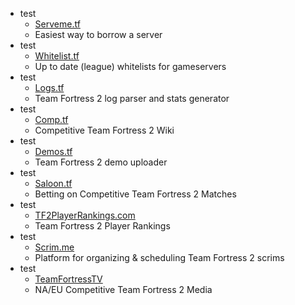 - test
  - [Serveme.tf](http://serveme.tf/)
  - Easiest way to borrow a server
- test
  - [Whitelist.tf](http://whitelist.tf/)
  - Up to date (league) whitelists for gameservers
- test
  - [Logs.tf](http://logs.tf/)
  - Team Fortress 2 log parser and stats generator
- test
  - [Comp.tf](http://comp.tf/)
  - Competitive Team Fortress 2 Wiki
- test
  - [Demos.tf](http://demos.tf/)
  - Team Fortress 2 demo uploader
- test
  - [Saloon.tf](http://saloon.tf/)
  - Betting on Competitive Team Fortress 2 Matches
- test
  - [TF2PlayerRankings.com](http://beta.tf2playerrankings.com/)
  - Team Fortress 2 Player Rankings
- test
  - [Scrim.me](http://scrim.me)
  - Platform for organizing & scheduling Team Fortress 2 scrims
- test
  - [TeamFortressTV](http://teamfortress.tv)
  - NA/EU Competitive Team Fortress 2 Media
